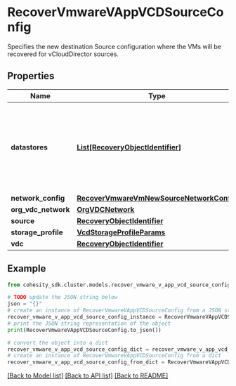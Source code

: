 # RecoverVmwareVAppVCDSourceConfig

Specifies the new destination Source configuration where the VMs will be recovered for vCloudDirector sources.

## Properties

Name | Type | Description | Notes
------------ | ------------- | ------------- | -------------
**datastores** | [**List[RecoveryObjectIdentifier]**](RecoveryObjectIdentifier.md) | Specifies the datastore objects where the object&#39;s files should be recovered to. | [optional] 
**network_config** | [**RecoverVmwareVmNewSourceNetworkConfig**](RecoverVmwareVmNewSourceNetworkConfig.md) |  | [optional] 
**org_vdc_network** | [**OrgVDCNetwork**](OrgVDCNetwork.md) |  | [optional] 
**source** | [**RecoveryObjectIdentifier**](RecoveryObjectIdentifier.md) |  | 
**storage_profile** | [**VcdStorageProfileParams**](VcdStorageProfileParams.md) |  | [optional] 
**vdc** | [**RecoveryObjectIdentifier**](RecoveryObjectIdentifier.md) |  | 

## Example

```python
from cohesity_sdk.cluster.models.recover_vmware_v_app_vcd_source_config import RecoverVmwareVAppVCDSourceConfig

# TODO update the JSON string below
json = "{}"
# create an instance of RecoverVmwareVAppVCDSourceConfig from a JSON string
recover_vmware_v_app_vcd_source_config_instance = RecoverVmwareVAppVCDSourceConfig.from_json(json)
# print the JSON string representation of the object
print(RecoverVmwareVAppVCDSourceConfig.to_json())

# convert the object into a dict
recover_vmware_v_app_vcd_source_config_dict = recover_vmware_v_app_vcd_source_config_instance.to_dict()
# create an instance of RecoverVmwareVAppVCDSourceConfig from a dict
recover_vmware_v_app_vcd_source_config_from_dict = RecoverVmwareVAppVCDSourceConfig.from_dict(recover_vmware_v_app_vcd_source_config_dict)
```
[[Back to Model list]](../README.md#documentation-for-models) [[Back to API list]](../README.md#documentation-for-api-endpoints) [[Back to README]](../README.md)


